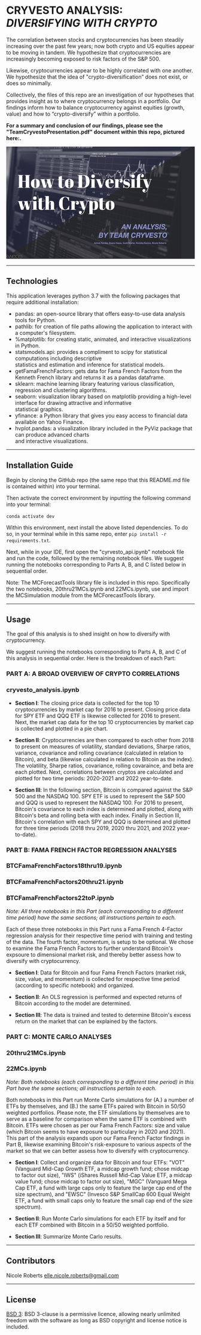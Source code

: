 # CRYVESTO ANALYSIS: *DIVERSIFYING WITH CRYPTO*

The correlation between stocks and cryptocurrencies has been steadily increasing over the past few years; now both crypto and US equities appear to be moving in tandem. We hypothesize that cryptocurrencies are increasingly becoming exposed to risk factors of the S&P 500. 

Likewise, cryptocurrencies appear to be highly correlated with one another. We hypothesize that the idea of "crypto-diversification” does not exist, or does so minimally.

Collectively, the files of this repo are an investigation of our hypotheses that provides insight as to where cryptocurrency belongs in a portfolio. Our findings inform how to balance cryptocurrency against equities (growth, value) and how to “crypto-diversify” within a portfolio.

**For a summary and conclusion of our findings, please see the "TeamCryvestoPresentation.pdf" document within this repo, pictured here:.**

<img src= "images/analysiscover.png" width="530" height="300">

---
## Technologies

This application leverages python 3.7 with the following packages that require additional installation:

* pandas: an open-source library that offers easy-to-use data analysis tools for Python.
* pathlib: for creation of file paths allowing the application to interact with a computer's filesystem.
* %matplotlib: for creating static, animated, and interactive visualizations in Python.
* statsmodels.api: provides a compliment to scipy for statistical computations including descriptive    
   statistics and estimation and inference for statistical models.
* getFamaFrenchFactors: gets data for Fama French Factors from the Kenneth French library and returns it as a pandas dataframe.
* sklearn: machine learning library featuring various classification, regression and clustering algorithms.
* seaborn: visualization library based on matplotlib providing a high-level interface for drawing attractive and informative     
   statistical graphics.
* yfinance: a Python library that gives you easy access to financial data available on Yahoo Finance.
* hvplot.pandas: a visualization library included in the PyViz package that can produce advanced charts    
  and interactive visualizations. 

---
## Installation Guide

Begin by cloning the GitHub repo (the same repo that this README.md file is contained within) into your terminal. 

Then activate the correct environment by inputting the following command into your terminal:

`conda activate dev`

Within this environment, next install the above listed dependencies. To do so, in your terminal while in this same repo, enter `pip install -r requirements.txt`.

Next, while in your IDE, first open the "cyrvesto_api.ipynb" notebook file and run the code, followed by the remaining notebook files. We suggest running the notebooks corresponding to Parts A, B, and C listed below in sequential order. 

Note: The MCForecastTools library file is included in this repo. Specifically the two notebooks, 20thru21MCs.ipynb and 22MCs.ipynb, use and import the MCSimulation module from the MCForecastTools library.

---

## Usage

The goal of this analysis is to shed insight on how to diversify with cryptocurrency. 

We suggest running the notebooks corresponding to Parts A, B, and C of this analysis in sequential order. Here is the breakdown of each Part:


### **PART A: A BROAD OVERVIEW OF CRYPTO CORRELATIONS**
### cryvesto_analysis.ipynb

* **Section I**: The closing price data is collected for the top 10 cryptocurrencies by market cap for 2016 to present. Closing price data for SPY ETF and QQQ ETF is likewise collected for 2016 to present. Next, the market cap data for the top 10 cryptocurrencies by market cap is collected and plotted in a pie chart.

* **Section II**: Cryptocurrencies are then compared to each other from 2018 to present on measures of volatility, standard deviations, Sharpe ratios, variance, covariance and rolling covariance (calculated in relation to Bitcoin), and beta (likewise calculated in relation to Bitcoin as the index). The volatility, Sharpe ratios, covariance, rolling covaraince, and beta are each plotted.
Next, correlations between cryptos are calculated and plotted for two time periods: 2020-2021 and 2022 year-to-date.

* **Section III**: In the following section, Bitcoin is compared against the S&P 500 and the NASDAQ 100. SPY ETF is used to represent the S&P 500 and QQQ is used to represent the NASDAQ 100. For 2016 to present, Bitcoin's covariance to each index is determined and plotted, along with Bitcoin's beta and rolling beta with each index.
Finally in Section III, Bitcoin's correlation with each SPY and QQQ is determined and plotted for three time periods (2018 thru 2019, 2020 thru 2021, and 2022 year-to-date).


### **PART B: FAMA FRENCH FACTOR REGRESSION ANALYSES**
### BTCFamaFrenchFactors18thru19.ipynb
### BTCFamaFrenchFactors20thru21.ipynb
### BTCFamaFrenchFactors22toP.ipynb

*Note: All three notebooks in this Part (each corresponding to a different time period) have the same sections; all instructions pertain to each.*

Each of these three notebooks in this Part runs a Fama French 4-Factor regression analysis for their respective time period with training and testing of the data. The fourth factor, momentum, is setup to be optional. We chose to examine the Fama French Factors to further understand Bitcoin's expsoure to dimensional market risk, and thereby better assess how to diversify with cryptocurrency.

* **Section I**: Data for Bitcoin and four Fama French Factors (market risk, size, value, and momentum) is collected for respective time period (according to specific notebook) and organized. 

* **Section II**: An OLS regression is performed and expected returns of Bitcoin according to the model are determined.

* **Section III**: The data is trained and tested to determine Bitcoin's excess return on the market that can be explained by the factors.


### **PART C: MONTE CARLO ANALYSES**
### 20thru21MCs.ipynb
### 22MCs.ipynb

*Note: Both notebooks (each corresponding to a different time period) in this Part have the same sections; all instructions pertain to each.*

Both notebooks in this Part run Monte Carlo simulations for (A.) a number of ETFs by themselves, and (B.) the same ETFs paired with Bitcoin in 50/50 weighted portfolios. Please note, the ETF simulations by themselves are to serve as a baseline for comparison when the same ETF is combined with Bitcoin. ETFs were chosen as per our Fama French Factors: size and value (which Bitcoin seems to have exposure to particulary in 2020 and 2021). This part of the analysis expands upon our Fama French Factor findings in Part B, likewise examining Bitcoin's risk-exposure to various aspects of the market so that we can better assess how to diversify with cryptocurrency.

* **Section I**: Collect and organize data for Bitcoin and four ETFs: 
"VOT" (Vanguard Mid-Cap Growth ETF, a midcap growth fund; chose midcap to factor out size), "IWS" (iShares Russell Mid-Cap Value ETF, a midcap value fund; chose midcap to factor out size), "MGC" (Vanguard Mega Cap ETF, a fund with large caps only to feature the large cap end of the size spectrum), and "EWSC" (Invesco S&P SmallCap 600 Equal Weight ETF, a fund with small caps only to feature the small cap end of the size spectrum).

* **Section II**: Run Monte Carlo simulations for each ETF by itself and for each ETF combined with Bitcoin in a 50/50 weighted portfolio.

* **Section III**: Summarize Monte Carlo results.

---

## Contributors

Nicole Roberts
elle.nicole.roberts@gmail.com

---

## License

[BSD 3](https://choosealicense.com/licenses/bsd-3-clause-clear/): BSD 3-clause is a permissive licence, allowing nearly unlimited freedom with the software as long as BSD copyright and license notice is included.
